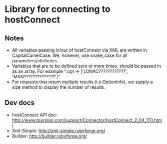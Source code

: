 # Library for connecting to hostConnect

## Notes
* All variables passing in/out of hostConnect via XML are written in CapitalCamelCase.
  We, however, use snake_case for all parameters/attributes.
* Variables that are to be defined zero or more times, should be passed in as an array.
  For example ":opt => ['LONAC????????????', 'MAN??????????????']"
* For requests that return multiple results (i.e OptionInfo), we supply a size method to
  display the number of results.

## Dev docs
* hostConnect API doc: http://www.tourplan.com/support/Connector/hostConnect_2_04_170.html
* Xml-Simple: http://xml-simple.rubyforge.org/
* Builder: http://builder.rubyforge.org/
